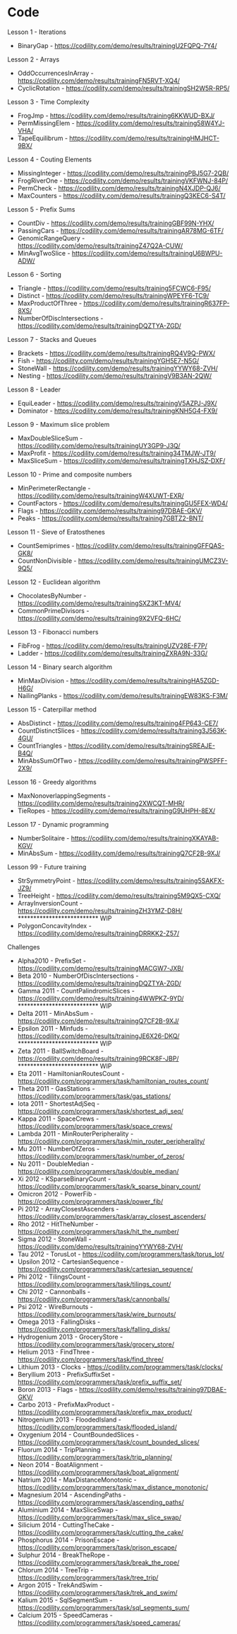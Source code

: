 # Code

Lesson 1 - Iterations

- BinaryGap - <https://codility.com/demo/results/trainingU2FQPQ-7Y4/>

Lesson 2 - Arrays

- OddOccurrencesInArray - <https://codility.com/demo/results/trainingFN5RVT-XQ4/>
- CyclicRotation - <https://codility.com/demo/results/trainingSH2W5R-RP5/>

Lesson 3 - Time Complexity

- FrogJmp - <https://codility.com/demo/results/training6KKWUD-BXJ/>
- PermMissingElem - <https://codility.com/demo/results/training58W4YJ-VHA/>
- TapeEquilibrum - <https://codility.com/demo/results/trainingHMJHCT-9BX/>

Lesson 4 - Couting Elements

- MissingInteger - <https://codility.com/demo/results/trainingPBJ5G7-2QB/>
- FrogRiverOne - <https://codility.com/demo/results/trainingVKFWNJ-84P/>
- PermCheck - <https://codility.com/demo/results/trainingN4XJDP-QJ6/>
- MaxCounters - <https://codility.com/demo/results/trainingQ3KEC6-S4T/>

Lesson 5 - Prefix Sums

- CountDiv - <https://codility.com/demo/results/trainingGBF99N-YHX/>
- PassingCars - <https://codility.com/demo/results/trainingAR78MG-6TF/>
- GenomicRangeQuery - <https://codility.com/demo/results/trainingZ47Q2A-CUW/>
- MinAvgTwoSlice - <https://codility.com/demo/results/trainingU6BWPU-ADW/>

Lesson 6 - Sorting

- Triangle - <https://codility.com/demo/results/training5FCWC6-F95/>
- Distinct - <https://codility.com/demo/results/trainingWPEYF6-TC9/>
- MaxProductOfThree - <https://codility.com/demo/results/trainingR637FP-8XS/>
- NumberOfDiscIntersections - <https://codility.com/demo/results/trainingDQZTYA-ZGD/>

Lesson 7 - Stacks and Queues

- Brackets - <https://codility.com/demo/results/trainingRQ4V9Q-PWX/>
- Fish - <https://codility.com/demo/results/trainingYGH5E7-N5G/>
- StoneWall - <https://codility.com/demo/results/trainingYYWY68-ZVH/>
- Nesting - <https://codility.com/demo/results/trainingV9B3AN-2QW/>

Lesson 8 - Leader

- EquiLeader - <https://codility.com/demo/results/trainingV5AZPJ-J9X/>
- Dominator - <https://codility.com/demo/results/trainingKNH5G4-FX9/>

Lesson 9 - Maximum slice problem

- MaxDoubleSliceSum - <https://codility.com/demo/results/trainingUY3GP9-J3Q/>
- MaxProfit - <https://codility.com/demo/results/training34TMJW-JT9/>
- MaxSliceSum - <https://codility.com/demo/results/trainingTXHJSZ-DXF/>

Lesson 10 - Prime and composite numbers

- MinPerimeterRectangle - <https://codility.com/demo/results/trainingW4XUWT-EXR/>
- CountFactors - <https://codility.com/demo/results/trainingGU5FEX-WD4/>
- Flags - <https://codility.com/demo/results/training97DBAE-GKV/>
- Peaks - <https://codility.com/demo/results/training7GBTZ2-BNT/>

Lesson 11 - Sieve of Eratosthenes

- CountSemiprimes - <https://codility.com/demo/results/trainingGFFQAS-GK8/>
- CountNonDivisible - <https://codility.com/demo/results/trainingUMCZ3V-9Q5/>

Lesson 12 - Euclidean algorithm

- ChocolatesByNumber - <https://codility.com/demo/results/trainingSXZ3KT-MV4/>
- CommonPrimeDivisors - <https://codility.com/demo/results/training9X2VFQ-6HC/>

Lesson 13 - Fibonacci numbers

- FibFrog - <https://codility.com/demo/results/trainingUZV28E-F7P/>
- Ladder - <https://codility.com/demo/results/trainingZXRA9N-33G/>

Lesson 14 - Binary search algorithm

- MinMaxDivision - <https://codility.com/demo/results/trainingHA5ZGD-H6G/>
- NailingPlanks - <https://codility.com/demo/results/trainingEW83KS-F3M/>

Lesson 15 - Caterpillar method

- AbsDistinct - <https://codility.com/demo/results/training4FP643-CE7/>
- CountDistinctSlices - <https://codility.com/demo/results/training3J563K-4GU/>
- CountTriangles - <https://codility.com/demo/results/trainingSREAJE-B4Q/>
- MinAbsSumOfTwo - <https://codility.com/demo/results/trainingPWSPFF-2X9/>

Lesson 16 - Greedy algorithms

- MaxNonoverlappingSegments - <https://codility.com/demo/results/training2XWCQT-MHR/>
- TieRopes - <https://codility.com/demo/results/trainingG9UHPH-8EX/>

Lesson 17 - Dynamic programming

- NumberSolitaire - <https://codility.com/demo/results/trainingXKAYAB-KGV/>
- MinAbsSum - <https://codility.com/demo/results/trainingQ7CF2B-9XJ/>

Lesson 99 - Future training

- StrSymmetryPoint - <https://codility.com/demo/results/training5SAKFX-JZ9/>
- TreeHeight - <https://codility.com/demo/results/training5M9QX5-CXQ/>
- ArrayInversionCount - <https://codility.com/demo/results/trainingZH3YMZ-D8H/> ************************** WIP
- PolygonConcavityIndex - <https://codility.com/demo/results/trainingDRRKK2-Z57/>

Challenges

- Alpha2010 - PrefixSet - <https://codility.com/demo/results/trainingMACGW7-JXB/>
- Beta 2010 - NumberOfDiscIntersections - <https://codility.com/demo/results/trainingDQZTYA-ZGD/>
- Gamma 2011 - CountPalindromicSlices - <https://codility.com/demo/results/training4WWPKZ-9YD/> ************************** WIP
- Delta 2011 - MinAbsSum -<https://codility.com/demo/results/trainingQ7CF2B-9XJ/>
- Epsilon 2011 - Minfuds - <https://codility.com/demo/results/trainingJE6X26-DKQ/> ************************** WIP
- Zeta 2011 - BallSwitchBoard - <https://codility.com/demo/results/training9RCK8F-JBP/> ************************** WIP
- Eta 2011 - HamiltonianRoutesCount - <https://codility.com/programmers/task/hamiltonian_routes_count/>
- Theta 2011 - GasStations - <https://codility.com/programmers/task/gas_stations/>
- Iota 2011 - ShortestAdjSeq - <https://codility.com/programmers/task/shortest_adj_seq/>
- Kappa 2011 - SpaceCrews - <https://codility.com/programmers/task/space_crews/>
- Lambda 2011 - MinRouterPeripherality - <https://codility.com/programmers/task/min_router_peripherality/>
- Mu 2011 - NumberOfZeros - <https://codility.com/programmers/task/number_of_zeros/>
- Nu 2011 - DoubleMedian - <https://codility.com/programmers/task/double_median/>
- Xi 2012 - KSparseBinaryCount - <https://codility.com/programmers/task/k_sparse_binary_count/>
- Omicron 2012 - PowerFib - <https://codility.com/programmers/task/power_fib/>
- Pi 2012 - ArrayClosestAscenders - <https://codility.com/programmers/task/array_closest_ascenders/>
- Rho 2012 - HitTheNumber - <https://codility.com/programmers/task/hit_the_number/>
- Sigma 2012 - StoneWall - <https://codility.com/demo/results/trainingYYWY68-ZVH/>
- Tau 2012 - TorusLot - <https://codility.com/programmers/task/torus_lot/>
- Upsilon 2012 - CartesianSequence - <https://codility.com/programmers/task/cartesian_sequence/>
- Phi 2012 - TilingsCount - <https://codility.com/programmers/task/tilings_count/>
- Chi 2012 - Cannonballs - <https://codility.com/programmers/task/cannonballs/>
- Psi 2012 - WireBurnouts - <https://codility.com/programmers/task/wire_burnouts/>
- Omega 2013 - FallingDisks - <https://codility.com/programmers/task/falling_disks/>
- Hydrogenium 2013 - GroceryStore - <https://codility.com/programmers/task/grocery_store/>
- Helium 2013 - FindThree - <https://codility.com/programmers/task/find_three/>
- Lithium 2013 - Clocks - <https://codility.com/programmers/task/clocks/>
- Beryllium 2013 - PrefixSuffixSet - <https://codility.com/programmers/task/prefix_suffix_set/>
- Boron 2013 - Flags - <https://codility.com/demo/results/training97DBAE-GKV/>
- Carbo 2013 - PrefixMaxProduct - <https://codility.com/programmers/task/prefix_max_product/>
- Nitrogenium 2013 - FloodedIsland - <https://codility.com/programmers/task/flooded_island/>
- Oxygenium 2014 - CountBoundedSlices - <https://codility.com/programmers/task/count_bounded_slices/>
- Fluorum 2014 - TripPlanning - <https://codility.com/programmers/task/trip_planning/>
- Neon 2014 - BoatAlignment - <https://codility.com/programmers/task/boat_alignment/>
- Natrium 2014 - MaxDistanceMonotonic - <https://codility.com/programmers/task/max_distance_monotonic/>
- Magnesium 2014 - AscendingPaths - <https://codility.com/programmers/task/ascending_paths/>
- Aluminium 2014 - MaxSliceSwap - <https://codility.com/programmers/task/max_slice_swap/>
- Silicium 2014 - CuttingTheCake - <https://codility.com/programmers/task/cutting_the_cake/>
- Phosphorus 2014 - PrisonEscape - <https://codility.com/programmers/task/prison_escape/>
- Sulphur 2014 - BreakTheRope - <https://codility.com/programmers/task/break_the_rope/>
- Chlorum 2014 - TreeTrip - <https://codility.com/programmers/task/tree_trip/>
- Argon 2015 - TrekAndSwim - <https://codility.com/programmers/task/trek_and_swim/>
- Kalium 2015 - SqlSegmentSum - <https://codility.com/programmers/task/sql_segments_sum/>
- Calcium 2015 - SpeedCameras - <https://codility.com/programmers/task/speed_cameras/>
